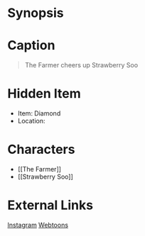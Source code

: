 # Synopsis


# Caption
> The Farmer cheers up Strawberry Soo

# Hidden Item
* Item: Diamond
* Location: <spoiler></spoiler>

# Characters
* [[The Farmer]]
* [[Strawberry Soo]]

# External Links
[Instagram](https://www.instagram.com/p/B82FhjdH5Y9/)
[Webtoons](https://www.webtoons.com/en/challenge/twistwood-tales/33-what-grows/viewer?title_no=344740&episode_no=36)